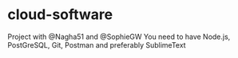 # cloud-software
Project with @Nagha51 and @SophieGW
You need to have Node.js, PostGreSQL, Git, Postman and preferably SublimeText
